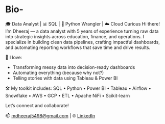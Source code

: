 # Bio-
🎓 Data Analyst | 📊 SQL | 🐍 Python Wrangler | ☁️ Cloud Curious
Hi there! I’m Dheeraj — a data analyst with 5 years of experience turning raw data into strategic insights across education, finance, and operations. I specialize in building clean data pipelines, crafting impactful dashboards, and automating reporting workflows that save time and drive results.

🧠 I love:
- Transforming messy data into decision-ready dashboards
- Automating everything (because why not?)
- Telling stories with data using Tableau & Power BI

🛠️ My toolkit includes:
SQL • Python • Power BI • Tableau • Airflow • Snowflake • AWS • GCP • ETL • Apache NiFi • Scikit-learn

Let’s connect and collaborate!

📫 mdheeraj5498@gmail.com | 🌐 [LinkedIn](https://www.linkedin.com/in/dheeraj-m5498)
